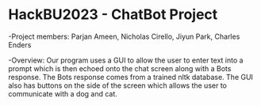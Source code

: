 # HackBU2023 - ChatBot Project
-Project members: Parjan Ameen, Nicholas Cirello, Jiyun Park, Charles Enders

-Overview: Our program uses a GUI to allow the user to enter text into a prompt 
which is then echoed onto the chat screen along with a Bots response. The Bots response comes from a trained nltk 
database. The GUI also has buttons on the side of the screen which allows the user to communicate
with a dog and cat.



